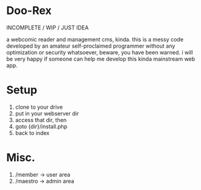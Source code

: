 # Doo-Rex

INCOMPLETE / WIP / JUST IDEA

a webcomic reader and management cms, kinda.
this is a messy code developed by an amateur self-proclaimed programmer without any optimization or security whatsoever, beware, you have been warned.
i will be very happy if someone can help me develop this kinda mainstream web app.

# Setup
1. clone to your drive
2. put in your webserver dir
3. access that dir, then
4. goto {dir}/install.php
5. back to index

# Misc.
1. /member -> user area
2. /maestro -> admin area
